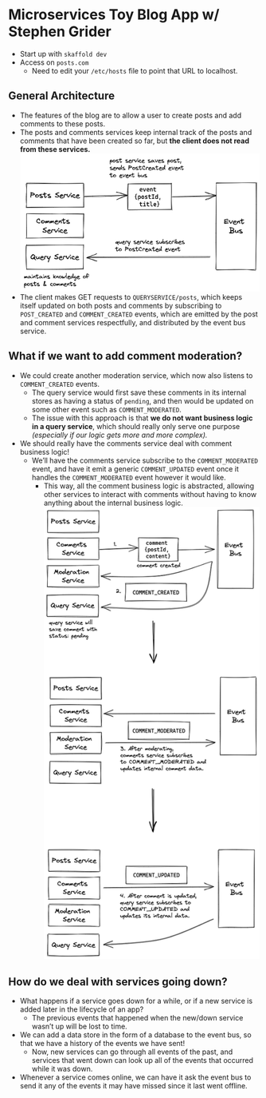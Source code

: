 # Microservices Toy Blog App w/ Stephen Grider

- Start up with `skaffold dev`
- Access on `posts.com`
  - Need to edit your `/etc/hosts` file to point that URL to localhost.

## General Architecture

- The features of the blog are to allow a user to create posts and add comments to these posts.
- The posts and comments services keep internal track of the posts and comments that have been created so far, but **the client does not read from these services.**
![diagram](static/toy-microservices-blog-e1.png)
- The client makes GET requests to `QUERYSERVICE/posts`, which keeps itself updated on both posts and comments by subscribing to `POST_CREATED` and `COMMENT_CREATED` events, which are emitted by the post and comment services respectfully, and distributed by the event bus service.

## What if we want to add comment moderation?

- We could create another moderation service, which now also listens to `COMMENT_CREATED` events.
  - The query service would first save these comments in its internal stores as having a status of `pending`, and then would be updated on some other event such as `COMMENT_MODERATED`.
  - The issue with this approach is that **we do not want business logic in a query service**, which should really only serve one purpose *(especially if our logic gets more and more complex).*
- We should really have the comments service deal with comment business logic!
  - We’ll have the comments service subscribe to the `COMMENT_MODERATED` event, and have it emit a generic `COMMENT_UPDATED` event once it handles the `COMMENT_MODERATED` event however it would like.
    - This way, all the comment business logic is abstracted, allowing other services to interact with comments without having to know anything about the internal business logic.
![moderation diagram](static/toy-microservices-blog-moderation.png)

## How do we deal with services going down?

- What happens if a service goes down for a while, or if a new service is added later in the lifecycle of an app?
  - The previous events that happened when the new/down service wasn’t up will be lost to time.
- We can add a data store in the form of a database to the event bus, so that we have a history of the events we have sent!
  - Now, new services can go through all events of the past, and services that went down can look up all of the events that occurred while it was down.
- Whenever a service comes online, we can have it ask the event bus to send it any of the events it may have missed since it last went offline.
